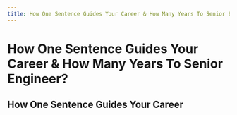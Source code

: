 ```yaml
---
title: How One Sentence Guides Your Career & How Many Years To Senior Engineer?
---
```


# How One Sentence Guides Your Career & How Many Years To Senior Engineer?

## How One Sentence Guides Your Career